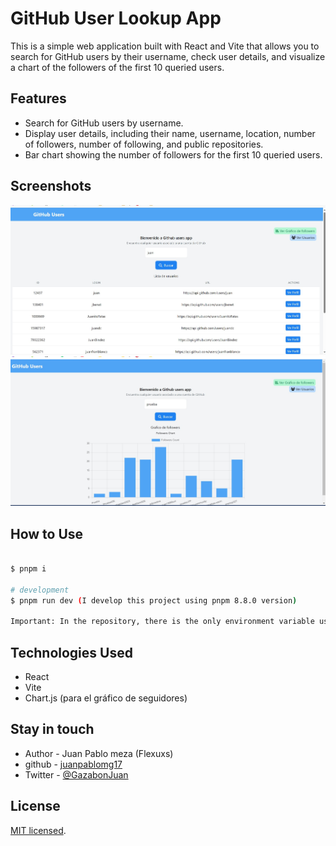 # GitHub User Lookup App

This is a simple web application built with React and Vite that allows you to search for GitHub users by their username, check user details, and visualize a chart of the followers of the first 10 queried users.

## Features

- Search for GitHub users by username.
- Display user details, including their name, username, location, number of followers, number of following, and public repositories.
- Bar chart showing the number of followers for the first 10 queried users.

## Screenshots

![Captura de Pantalla 1](/static/githubapp1.jpg)
![Captura de Pantalla 2](/static/githubapp2.jpg)


## How to Use


```bash

$ pnpm i

# development
$ pnpm run dev (I develop this project using pnpm 8.8.0 version)

Important: In the repository, there is the only environment variable used, so you shouldn't have any problems running it.
```

## Technologies Used
- React
- Vite
- Chart.js (para el gráfico de seguidores)

## Stay in touch

- Author  - Juan Pablo meza (Flexuxs)
- github  - [juanpablomg17](https://github.com/juanpablomg17)
- Twitter - [@GazabonJuan](https://twitter.com/GazabonJuan)

## License

[MIT licensed](LICENSE).

